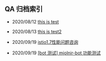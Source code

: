 ## QA 归档索引


* 2020/08/12  [this is test](https://www.google.com)   
   
* 2020/08/13  [this is test2](www.baidu.com)   
   

* 2020/09/19  [istio1.7性能问题咨询](https://github.com/stevensu1977/zerobot/blob/master/qa/archive/8da7e307210b3d383dc050cf591b05b6856ca237.md)   
* 2020/09/19  [[bot 测试] mjolnir-bot 功能测试](https://github.com/stevensu1977/zerobot/blob/master/qa/archive/73a3992808e6cd141408694950036ce51849ba8d.md)   